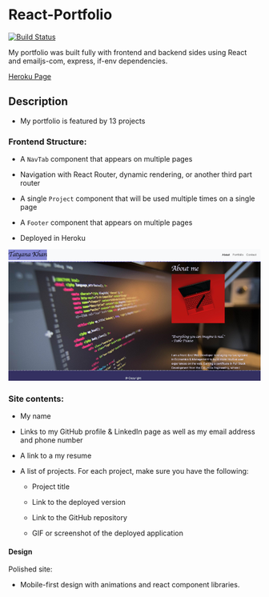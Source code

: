 # React-Portfolio

[![Build Status](https://img.shields.io/badge/Project%20title-React--Portfolio-blue)](https://img.shields.io/badge/Project%20title-React--Portfolio-blue)

My portfolio was built fully with frontend and backend sides using React and emailjs-com, express, if-env dependencies.

[Heroku Page](https://react-mongodb-portfolio.herokuapp.com/)

## Description

* My portfolio is featured by 13 projects

### Frontend Structure:

* A `NavTab` component that appears on multiple pages

* Navigation with React Router, dynamic rendering, or another third part router

* A single `Project` component that will be used multiple times on a single page 

* A `Footer` component that appears on multiple pages

* Deployed in Heroku

![Image Alt Text](./client/public/portf.png)

### Site contents:

* My name

* Links to my GitHub profile & LinkedIn page as well as my email address and phone number

* A link to a my resume

* A list of projects. For each project, make sure you have the following:

  * Project title

  * Link to the deployed version

  * Link to the GitHub repository

  * GIF or screenshot of the deployed application

#### Design

Polished site:

* Mobile-first design with animations and react component libraries. 
